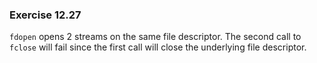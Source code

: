 ### Exercise 12.27
`fdopen` opens 2 streams on the same file descriptor. The second call to `fclose` will fail since the first call will close the underlying file descriptor.
